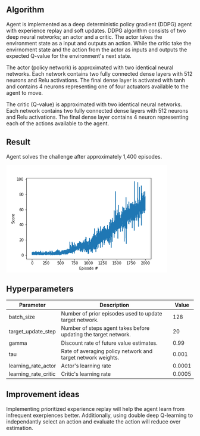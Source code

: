 ## Algorithm

Agent is implemented as a deep deterministic policy gradient (DDPG) agent with experience replay and soft updates. DDPG algorithm consists of two deep neural networks; an actor and a critic. The actor takes the environment state as a input and outputs an action. While the critic take the envirnoment state and the action from the actor as inputs and outputs the expected Q-value for the environment's next state.

The actor (policy network) is approximated with two identical neural networks. Each network contains two fully connected dense layers with 512 neurons and Relu activations\. The final dense layer is activated with tanh and contains 4 neurons representing one of four actuators available to the agent to move. 

The critic (Q-value) is approximated with two identical neural networks. Each network contains two fully connected dense layers with 512 neurons and Relu activations\. The final dense layer contains 4 neuron representing each of the actions available to the agent. 



## Result

Agent solves the challenge after approximately 1,400 episodes. 

![Agent score](plot.png)



## Hyperparameters

| Parameter            | Description                                                  | Value  |
| -------------------- | ------------------------------------------------------------ | ------ |
| batch_size           | Number of prior episodes used to update target network.      | 128    |
| target_update_step   | Number of steps agent takes before updating the target network. | 20     |
| gamma                | Discount rate of future value estimates.                     | 0.99   |
| tau                  | Rate of averaging policy network and target network weights. | 0.001  |
| learning_rate_actor  | Actor's learning rate                                        | 0.0001 |
| learning_rate_critic | Critic's learning rate                                       | 0.0005 |



## Improvement ideas

Implementing prioritized experience replay will help the agent learn from infrequent exerpiences better. Additionally, using double deep Q-learning to independantly select an action and evaluate the action will reduce over estimation.